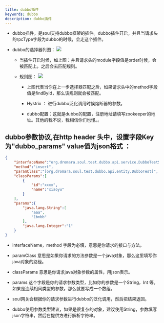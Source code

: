 ```yaml
---
title: dubbo插件
keywords: dubbo
description: dubbo插件
---
```




* dubbo插件，是soul支持dubbo框架的插件。dubbo插件开启，并且当请求头的rpcType字段为dubbo的时候，会走这个插件。

* dubbo的选择器列图：
    ![](https://yu199195.github.io/images/soul/dubbo-selector.png)

   * 当插件开启时候，如上图：并且请求头的module字段值是order时候，会被匹配上。之后会去匹配规则。
   
   * 规则图：
            ![](https://yu199195.github.io/images/soul/dubbo-rule.png)

       * 上图代表当你在上一步选择器匹配之后，如果请求头中的method字段值是findById，那么该规则就会被匹配。
       
       * Hystrix ： 进行dubbo泛化调用时候熔断器的参数。

       * dubbo配置：这就是dubbo的配置，注册地址请填写zookeeper的地址。其他的我不说，我相信你们也懂。。

##  dubbo参数协议,在http header 头中，设置字段Key为"dubbo_params" value值为json格式 ：

```json
{
    "interfaceName":"org.dromara.soul.test.dubbo.api.service.DubboTestService",
    "method":"insert",
    "paramClass":"[org.dromara.soul.test.dubbo.api.entity.DubboTest]",
    "classParams":[
        {
            "id":"xxxx",
            "name":"xiaoyu"
        }
    ],
    "params":{
        "java.lang.String":[
            "aaa",
            "1bnbb"
        ],
        "java.lang.Integer":"1"       
    }
}

```
*   interfaceName，method 字段为必填，意思是你请求的接口与方法。

*   paramClass 意思是如果你请求的方法参数是一个java对象，那么这里填写你java对象的路径。

*   classParams 意思是你请求java对象参数的属性，用json表示。

*   params  这个字段是你的请求参数类型，比如你的参数是一个String，Int 等。 如果是连续相同类型的参数，那么就要写成一个数组。

* soul网关会根据你的请求参数进行dubbo的泛化调用，然后把结果返回。

* dubbo使用参数类型建议，如果是很复杂的对象，建议使用String，参数填写json字符串，然后在提供方进行解析字符串。
